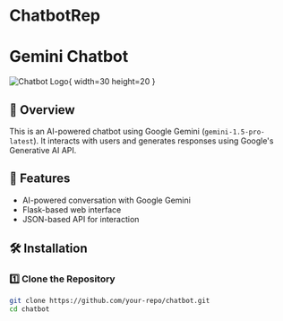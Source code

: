 # ChatbotRep
 
# Gemini Chatbot

![Chatbot Logo](https://media.istockphoto.com/id/1445426863/vector/chat-bot-vector-logo-design-concept.jpg?s=612x612&w=0&k=20&c=XDdfzS4lNW9yxQ0BQGZq9KMLL4bJ8ywXlYdAhBSuoCA=){ width=30 height=20 }


## 📌 Overview
This is an AI-powered chatbot using Google Gemini (`gemini-1.5-pro-latest`). It interacts with users and generates responses using Google's Generative AI API.

## 🚀 Features
- AI-powered conversation with Google Gemini
- Flask-based web interface
- JSON-based API for interaction

## 🛠️ Installation

### 1️⃣ Clone the Repository
```sh
git clone https://github.com/your-repo/chatbot.git
cd chatbot

